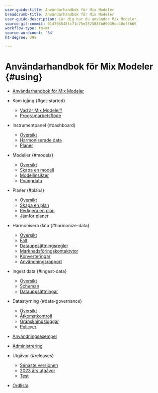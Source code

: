 ```yaml
---
user-guide-title: Användarhandbok för Mix Modeler
breadcrumb-title: Användarhandbok för Mix Modeler
user-guide-description: Lär dig hur du använder Mix Modeler.
source-git-commit: 014703548fc71c75e252588fb89039cd40eff666
workflow-type: tm+mt
source-wordcount: '84'
ht-degree: 39%

---
```



# Användarhandbok för Mix Modeler {#using}

+ [Användarhandbok för Mix Modeler](/help/overview.md)

+ Kom igång {#get-started}
   + [Vad är Mix Modeler?](/help/get-started/about.md)
   + [Programarbetsflöde](/help/get-started/workflow.md)

+ Instrumentpanel {#dashboard}
   + [Översikt](/help/dashboard/overview.md)
   + [Harmoniserade data](/help/dashboard/harmonized-data.md)
   + [Planer](/help/dashboard/plans.md)

+ Modeller {#models}
   + [Översikt](/help/models/overview.md)
   + [Skapa en modell](/help/models/create.md)
   + [Modellinsikter](/help/models/insights.md)
   + [Poängdata](/help/models/scoring-data.md)

+ Planer {#plans}
   + [Översikt](/help/plans/overview.md)
   + [Skapa en plan](/help/plans/create.md)
   + [Redigera en plan](/help/plans/edit.md)
   + [Jämför planer](/help/plans/compare.md)

+ Harmonisera data {#harmonize-data}
   + [Översikt](/help/harmonize-data/overview.md)
   + [Fält](/help/harmonize-data/fields.md)
   + [Datauppsättningsregler](/help/harmonize-data/dataset-rules.md)
   + [Marknadsföringskontaktytor](/help/harmonize-data/marketing-touchpoints.md)
   + [Konverteringar](/help/harmonize-data/conversions.md)
   + [Användningsrapport](/help/harmonize-data/usage-report.md)

+ Ingest data {#ingest-data}
   + [Översikt](/help/ingest-data/overview.md)
   + [Scheman](/help/ingest-data/schemas.md)
   + [Datauppsättningar](/help/ingest-data/datasets.md)

+ Datastyrning {#data-governance}
   + [Översikt](/help/data-governance/overview.md)
   + [Åtkomstkontroll](/help/data-governance/access-controls.md)
   + [Granskningsloggar](/help/data-governance/audit-logs.md)
   + [Policyer](/help/data-governance/policies.md)

+ [Användningsexempel](/help/main-guide/use-cases.md)

+ [Administrering](/help/main-guide/administration.md)

+ Utgåvor {#releases}
   + [Senaste versionen](/help/releases/latest.md)
   + [2023 års utgåvor](/help/releases/2023.md)
   + [Test](../releases/test.md)

+ [Ordlista](/help/main-guide/glossary.md)

